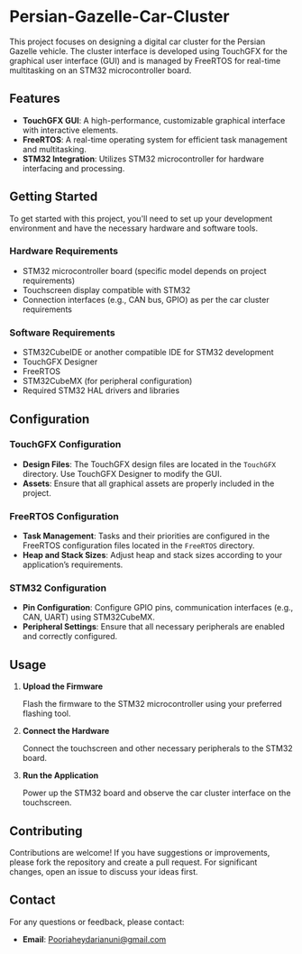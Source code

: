 # Persian-Gazelle-Car-Cluster

This project focuses on designing a digital car cluster for the Persian Gazelle vehicle. The cluster interface is developed using TouchGFX for the graphical user interface (GUI) and is managed by FreeRTOS for real-time multitasking on an STM32 microcontroller board.

## Features

- **TouchGFX GUI**: A high-performance, customizable graphical interface with interactive elements.
- **FreeRTOS**: A real-time operating system for efficient task management and multitasking.
- **STM32 Integration**: Utilizes STM32 microcontroller for hardware interfacing and processing.

## Getting Started

To get started with this project, you'll need to set up your development environment and have the necessary hardware and software tools.

### Hardware Requirements

- STM32 microcontroller board (specific model depends on project requirements)
- Touchscreen display compatible with STM32
- Connection interfaces (e.g., CAN bus, GPIO) as per the car cluster requirements

### Software Requirements

- STM32CubeIDE or another compatible IDE for STM32 development
- TouchGFX Designer
- FreeRTOS
- STM32CubeMX (for peripheral configuration)
- Required STM32 HAL drivers and libraries

## Configuration

### TouchGFX Configuration

- **Design Files**: The TouchGFX design files are located in the `TouchGFX` directory. Use TouchGFX Designer to modify the GUI.
- **Assets**: Ensure that all graphical assets are properly included in the project.

### FreeRTOS Configuration

- **Task Management**: Tasks and their priorities are configured in the FreeRTOS configuration files located in the `FreeRTOS` directory.
- **Heap and Stack Sizes**: Adjust heap and stack sizes according to your application’s requirements.

### STM32 Configuration

- **Pin Configuration**: Configure GPIO pins, communication interfaces (e.g., CAN, UART) using STM32CubeMX.
- **Peripheral Settings**: Ensure that all necessary peripherals are enabled and correctly configured.

## Usage

1. **Upload the Firmware**

   Flash the firmware to the STM32 microcontroller using your preferred flashing tool.

2. **Connect the Hardware**

   Connect the touchscreen and other necessary peripherals to the STM32 board.

3. **Run the Application**

   Power up the STM32 board and observe the car cluster interface on the touchscreen.

## Contributing

Contributions are welcome! If you have suggestions or improvements, please fork the repository and create a pull request. For significant changes, open an issue to discuss your ideas first.

## Contact

For any questions or feedback, please contact:

- **Email**: Pooriaheydarianuni@gmail.com


